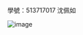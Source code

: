 學號：513717017 沈佩如

![image](https://github.com/user-attachments/assets/4cea3e7d-b106-4177-9f21-a440ad0904d3)
